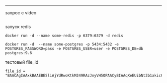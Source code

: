 ****
запрос с video
```

```


запуск redis
```
docker run -d --name some-redis -p 6379:6379 -d redis
```

```
docker run -d  --name some-postgres -p 5434:5432 -e POSTGRES_PASSWORD=pass -e POSTGRES_USER=user -e POSTGRES_DB=db postgres:9.6
```

тестовый file_id

```
file_id = "BAACAgIAAxkBAAEBESliAjYdRwoKtkM349RAzJnyVH5OPAACyBIAAqXeEUibNt2b1akicCME"
```